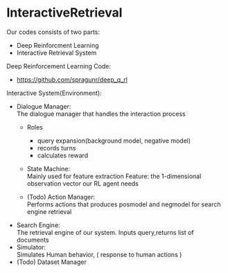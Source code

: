 # InteractiveRetrieval

Our codes consists of two parts:
  * Deep Reinforcment Learning
  * Interactive Retrieval System

Deep Reinforcement Learning Code:
  * https://github.com/spragunr/deep_q_rl

Interactive System(Environment): <br/>
  * Dialogue Manager: <br/>
      The dialogue manager that handles the interaction process
    * Roles
      - query expansion(background model, negative model)
      - records turns
      - calculates reward

    * State Machine: <br/>
      Mainly used for feature extraction
      Feature: the 1-dimensional observation vector our RL agent needs

    * (Todo) Action Manager: <br/>
  Performs actions that produces posmodel and negmodel for search engine retrieval
  * Search Engine: <br/>
  The retrieval engine of our system.
  Inputs query,returns list of documents
  * Simulator: <br/>
  Simulates Human behavior, ( response to human actions )
  * (Todo) Dataset Manager
